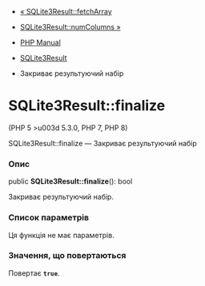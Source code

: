 - [« SQLite3Result::fetchArray](sqlite3result.fetcharray.md)
- [SQLite3Result::numColumns »](sqlite3result.numcolumns.md)

- [PHP Manual](index.md)
- [SQLite3Result](class.sqlite3result.md)
- Закриває результуючий набір

# SQLite3Result::finalize

(PHP 5 \>u003d 5.3.0, PHP 7, PHP 8)

SQLite3Result::finalize — Закриває результуючий набір

### Опис

public **SQLite3Result::finalize**(): bool

Закриває результуючий набір.

### Список параметрів

Ця функція не має параметрів.

### Значення, що повертаються

Повертає **`true`**.

